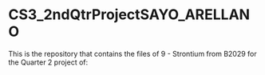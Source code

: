 # CS3_2ndQtrProjectSAYO_ARELLANO
This is the repository that contains the files of 9 - Strontium from B2029 for the Quarter 2 project of:
